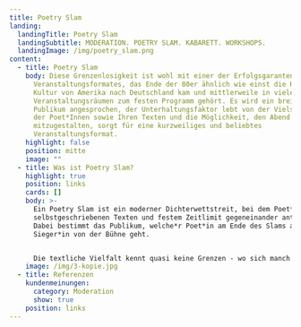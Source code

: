 ```yaml
---
title: Poetry Slam
landing:
  landingTitle: Poetry Slam
  landingSubtitle: MODERATION. POETRY SLAM. KABARETT. WORKSHOPS.
  landingImage: /img/poetry_slam.png
content:
  - title: Poetry Slam
    body: Diese Grenzenlosigkeit ist wohl mit einer der Erfolgsgaranten dieses
      Veranstaltungsformates, das Ende der 80er ähnlich wie einst die HipHop
      Kultur von Amerika nach Deutschland kam und mittlerweile in vielen
      Veranstaltungsräumen zum festen Programm gehört. Es wird ein breites
      Publikum angesprochen, der Unterhaltungsfaktor lebt von der Vielseitigkeit
      der Poet*Innen sowie Ihren Texten und die Möglichkeit, den Abend als Jury
      mitzugestalten, sorgt für eine kurzweiliges und beliebtes
      Veranstaltungsformat.
    highlight: false
    position: mitte
    image: ""
  - title: Was ist Poetry Slam?
    highlight: true
    position: links
    cards: []
    body: >-
      Ein Poetry Slam ist ein moderner Dichterwettstreit, bei dem Poet*innen mit
      selbstgeschriebenen Texten und festem Zeitlimit gegeneinander antreten.
      Dabei bestimmt das Publikum, welche*r Poet*in am Ende des Slams als
      Sieger*in von der Bühne geht.


      Die textliche Vielfalt kennt quasi keine Grenzen - wo sich manch eine*r der Lyrik verschreibt, plaudert ein*e andere*r im lockeren Prosastil anekdotenhaft aus seinem Alltag, wieder andere zeigen sich politisch mit deutlichen Ansagen und ausufernde Wortspielereien sind ebenso häufig anzutreffen, wie philosophische Denkausflüge, die das Publikum gerne mal herausfordern.
    image: /img/3-kopie.jpg
  - title: Referenzen
    kundenmeinungen:
      category: Moderation
      show: true
    position: links
---
```

